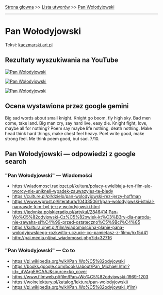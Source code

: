 [Strona głowna](../index.md) >> [Lista utworów](../list.md) >> [Pan Wołodyjowski](401.md)

---

# Pan Wołodyjowski

Tekst: [kaczmarski.art.pl](https://www.kaczmarski.art.pl/tworczosc/wiersze/pan-wolodyjowski/)

## Rezultaty wyszukiwania na YouTube

[![Pan Wołodyjowski](http://img.youtube.com/vi/pp7-xud4glA/0.jpg)](https://www.youtube.com/watch?v=pp7-xud4glA "Jacek Kaczmarski-Pan Wołodyjowski - YouTube")

[![Pan Wołodyjowski](http://img.youtube.com/vi/1wb5LQxvrGg/0.jpg)](https://www.youtube.com/watch?v=1wb5LQxvrGg "Jacek Kaczmarski - Pan Wołodyjowski - YouTube")

[![Pan Wołodyjowski](http://img.youtube.com/vi/fEn3D8HmR-k/0.jpg)](https://www.youtube.com/watch?v=fEn3D8HmR-k "J.Kaczmarski – Cała TRYLOGIA Pan Podbipięta, Pan Kmicic, Pan Wołodyjowski - YouTube")

## Ocena wystawiona przez google gemini

Big sad words about small knight. Knight go boom, fly high sky. Bad men come, take land. Big man cry, say hard live, easy die. Knight fight, love, maybe all for nothing? Poem say maybe life nothing, death nothing. Make head think hard things, make chest feel heavy. Poet write good, make strong feel. Me think poem good, but sad. 7/10.


## Pan Wołodyjowski — odpowiedzi z google search

### "Pan Wołodyjowski" — Wiadomości

 - <https://wiadomosci.radiozet.pl/kultura/polacy-uwielbiaja-ten-film-ale-tworcy-nie-unikneli-wpadek-zauwazyles-te-bledy>
 - <https://culture.pl/pl/dzielo/pan-wolodyjowski-rez-jerzy-hoffman>
 - <https://www.wprost.pl/literatura/10433506/1/pan-wolodyjowski-istnial-naprawde-kim-byl-jerzy-wolodyjowski.html>
 - <https://jedynka.polskieradio.pl/artykul/2846414,Pan-Wo%C5%82odyjowski-Cz%C5%82owiek-kt%C3%B3ry-dla-narodu-nie-zawaha-si%C4%99-przed-ostateczno%C5%9Bci%C4%85>
 - <https://kultura.onet.pl/film/wiadomosci/na-planie-pana-wolodyjowskiego-rozkwitlo-uczucie-co-pamietasz-z-filmu/hxf5d41>
 - <http://pai.media.pl/pai_wiadomosci.php?id=32716>

### "Pan Wołodyjowski" — Co to

 - <https://pl.wikipedia.org/wiki/Pan_Wo%C5%82odyjowski>
 - <https://books.google.com/books/about/Pan_Michael.html?id=_dVArgEACAAJ&source=kp_cover>
 - <https://www.filmweb.pl/film/Pan+Wo%C5%82odyjowski-1969-1203>
 - <https://wolnelektury.pl/katalog/lektura/pan-wolodyjowski/>
 - <https://pl.wikipedia.org/wiki/Pan_Wo%C5%82odyjowski_(film)>

